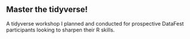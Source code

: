 ## Master the tidyverse!

A tidyverse workshop I planned and conducted for prospective DataFest participants looking to sharpen their R skills.
